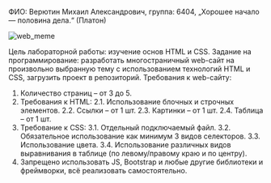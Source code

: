 ФИО: Верютин Михаил Александрович, группа: 6404, 
„Хорошее начало — половина дела.“ (Платон)

![web_meme](https://github.com/user-attachments/assets/e1597dc4-72f5-4213-8377-a665f1a3d86f)

Цель лабораторной работы: изучение основ HTML и CSS.
Задание на программирование: разработать многостраничный web-сайт на
произвольно выбранную тему с использованием технологий HTML и CSS, загрузить
проект в репозиторий.
Требования к web-сайту:
1. Количество страниц – от 3 до 5.
2. Требования к HTML:
2.1. Использование блочных и строчных элементов.
2.2. Ссылки – от 1 шт.
2.3. Картинки – от 1 шт.
2.4. Таблица – от 1 шт.
3. Требование к CSS:
3.1. Отдельный подключаемый файл.
3.2. Обязательное использование как минимум 3 видов селекторов.
3.3. Использование цвета.
3.4. Использование различных видов выравнивания в таблице (по левому/правому
краю и по центру).
4. Запрещено использовать JS, Bootstrap и любые другие библиотеки и фреймворки,
всё реализовать самостоятельно.

